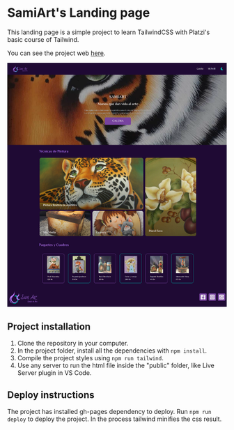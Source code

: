 # SamiArt's Landing page
This landing page is a simple project to learn TailwindCSS with Platzi's basic course of Tailwind.

You can see the project web [here](https://rodruxdev.github.io/samiart-tailwind/).

![image](/public/assets/preview-desktop.png)

## Project installation
1. Clone the repository in your computer.
2. In the project folder, install all the dependencies with `npm install`.
3. Compile the project styles using `npm run tailwind`.
4. Use any server to run the html file inside the "public" folder, like Live Server plugin in VS Code.

## Deploy instructions

The project has installed gh-pages dependency to deploy. Run `npm run deploy` to deploy the project. In the process tailwind minifies the css result.